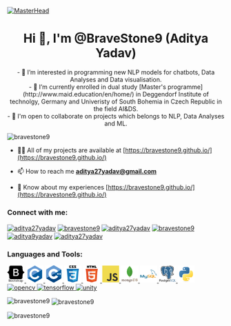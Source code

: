 [![MasterHead](https://static.wikia.nocookie.net/battlefordreamisland/images/8/87/KENOBI.gif/revision/latest?cb=20200310124840)](https://BraveStone9.github.io)
<h1 align="center">Hi 👋, I'm @BraveStone9 (Aditya Yadav)</h1>
<p align="center">- 👀 I’m interested in programming new NLP models for chatbots, Data Analyses and Data visualisation. <br>
  - 🌱 I’m currently enrolled in dual study [Master's programme](http://www.maid.education/en/home/) in Deggendorf Institute of technolgy, Germany and Univeristy of South Bohemia in Czech Republic in the field AI&DS. <br>
  - 💞️ I'm open to collaborate on projects which belongs to NLP, Data Analyses and ML.</p>

<p align="left"> <img src="https://komarev.com/ghpvc/?username=bravestone9&label=Profile%20views&color=0e75b6&style=flat" alt="bravestone9" /> </p>

- 👨‍💻 All of my projects are available at [https://bravestone9.github.io/](https://bravestone9.github.io/)

- 📫 How to reach me **aditya27yadav@gmail.com**

- 📄 Know about my experiences [https://bravestone9.github.io/](https://bravestone9.github.io/)

<h3 align="left">Connect with me:</h3>
<p align="left">
<a href="https://linkedin.com/in/aditya27yadav" target="blank"><img align="center" src="https://raw.githubusercontent.com/rahuldkjain/github-profile-readme-generator/master/src/images/icons/Social/linked-in-alt.svg" alt="aditya27yadav" height="30" width="40" /></a>
<a href="https://www.hackerrank.com/bravestone9" target="blank"><img align="center" src="https://raw.githubusercontent.com/rahuldkjain/github-profile-readme-generator/master/src/images/icons/Social/hackerrank.svg" alt="bravestone9" height="30" width="40" /></a>
<a href="https://twitter.com/aditya27yadav" target="blank"><img align="center" src="https://raw.githubusercontent.com/rahuldkjain/github-profile-readme-generator/master/src/images/icons/Social/twitter.svg" alt="aditya27yadav" height="30" width="40" /></a>
<a href="https://codepen.io/bravestone9" target="blank"><img align="center" src="https://raw.githubusercontent.com/rahuldkjain/github-profile-readme-generator/master/src/images/icons/Social/codepen.svg" alt="bravestone9" height="30" width="40" /></a>
<a href="https://fb.com/aditya9yadav" target="blank"><img align="center" src="https://raw.githubusercontent.com/rahuldkjain/github-profile-readme-generator/master/src/images/icons/Social/facebook.svg" alt="aditya9yadav" height="30" width="40" /></a>
<a href="https://instagram.com/aditya27yadav" target="blank"><img align="center" src="https://raw.githubusercontent.com/rahuldkjain/github-profile-readme-generator/master/src/images/icons/Social/instagram.svg" alt="aditya27yadav" height="30" width="40" /></a>

</p>

<h3 align="left">Languages and Tools:</h3>
<p align="left"> <a href="https://getbootstrap.com" target="_blank" rel="noreferrer"> <img src="https://raw.githubusercontent.com/devicons/devicon/master/icons/bootstrap/bootstrap-plain-wordmark.svg" alt="bootstrap" width="40" height="40"/> </a> <a href="https://www.cprogramming.com/" target="_blank" rel="noreferrer"> <img src="https://raw.githubusercontent.com/devicons/devicon/master/icons/c/c-original.svg" alt="c" width="40" height="40"/> </a> <a href="https://www.w3schools.com/cpp/" target="_blank" rel="noreferrer"> <img src="https://raw.githubusercontent.com/devicons/devicon/master/icons/cplusplus/cplusplus-original.svg" alt="cplusplus" width="40" height="40"/> </a> <a href="https://www.w3schools.com/css/" target="_blank" rel="noreferrer"> <img src="https://raw.githubusercontent.com/devicons/devicon/master/icons/css3/css3-original-wordmark.svg" alt="css3" width="40" height="40"/> </a> <a href="https://www.w3.org/html/" target="_blank" rel="noreferrer"> <img src="https://raw.githubusercontent.com/devicons/devicon/master/icons/html5/html5-original-wordmark.svg" alt="html5" width="40" height="40"/> </a> <a href="https://developer.mozilla.org/en-US/docs/Web/JavaScript" target="_blank" rel="noreferrer"> <img src="https://raw.githubusercontent.com/devicons/devicon/master/icons/javascript/javascript-original.svg" alt="javascript" width="40" height="40"/> </a> <a href="https://www.mongodb.com/" target="_blank" rel="noreferrer"> <img src="https://raw.githubusercontent.com/devicons/devicon/master/icons/mongodb/mongodb-original-wordmark.svg" alt="mongodb" width="40" height="40"/> </a> <a href="https://www.mysql.com/" target="_blank" rel="noreferrer"> <img src="https://raw.githubusercontent.com/devicons/devicon/master/icons/mysql/mysql-original-wordmark.svg" alt="mysql" width="40" height="40"/> </a>  <a href="https://www.postgresql.org" target="_blank" rel="noreferrer"> <img src="https://raw.githubusercontent.com/devicons/devicon/master/icons/postgresql/postgresql-original-wordmark.svg" alt="postgresql" width="40" height="40"/> </a> <a href="https://www.python.org" target="_blank" rel="noreferrer"> <img src="https://raw.githubusercontent.com/devicons/devicon/master/icons/python/python-original.svg" alt="python" width="40" height="40"/> </a> <a href="https://opencv.org/" target="_blank" rel="noreferrer"> <img src="https://www.vectorlogo.zone/logos/opencv/opencv-icon.svg" alt="opencv" width="40" height="40"/> </a> <a href="https://www.tensorflow.org" target="_blank" rel="noreferrer"> <img src="https://www.vectorlogo.zone/logos/tensorflow/tensorflow-icon.svg" alt="tensorflow" width="40" height="40"/> </a> <a href="https://unity.com/" target="_blank" rel="noreferrer"> <img src="https://www.vectorlogo.zone/logos/unity3d/unity3d-icon.svg" alt="unity" width="40" height="40"/> </a> </p>

<p><img align="left" src="https://github-readme-stats.vercel.app/api/top-langs?username=bravestone9&show_icons=true&locale=en&layout=compact" alt="bravestone9" /></p>

<p>&nbsp;<img align="center" src="https://github-readme-stats.vercel.app/api?username=bravestone9&show_icons=true&locale=en" alt="bravestone9" /></p>

<p><img align="center" src="https://github-readme-streak-stats.herokuapp.com/?user=bravestone9&" alt="bravestone9" /></p>
